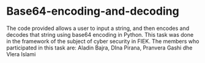 # Base64-encoding-and-decoding
The code provided allows a user to input a string, and then encodes and decodes that string using base64 encoding in Python.
This task was done in the framework of the subject of cyber security in FIEK.
The members who participated in this task are: Aladin Bajra, DIna Pirana, Pranvera Gashi dhe Vlera Islami
